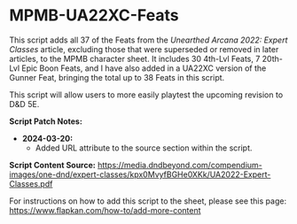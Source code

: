 # MPMB-UA22XC-Feats
This script adds all 37 of the Feats from the *Unearthed Arcana 2022: Expert Classes* article, excluding those that were superseded or removed in later articles, to the MPMB character sheet.
It includes 30 4th-Lvl Feats, 7 20th-Lvl Epic Boon Feats, and I have also added in a UA22XC version of the Gunner Feat, bringing the total up to 38 Feats in this script.

This script will allow users to more easily playtest the upcoming revision to D&D 5E.

**Script Patch Notes:**
- **2024-03-20:**
  - Added URL attribute to the source section within the script.

**Script Content Source:** https://media.dndbeyond.com/compendium-images/one-dnd/expert-classes/kpx0MvyfBGHe0XKk/UA2022-Expert-Classes.pdf

For instructions on how to add this script to the sheet, please see this page: https://www.flapkan.com/how-to/add-more-content
